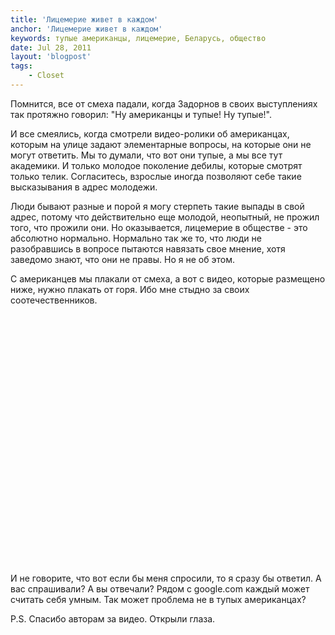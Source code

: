 ```yaml
---
title: 'Лицемерие живет в каждом'
anchor: 'Лицемерие живет в каждом'
keywords: тупые американцы, лицемерие, Беларусь, общество
date: Jul 28, 2011
layout: 'blogpost'
tags:
    - Closet
---
```


Помнится, все от смеха падали, когда Задорнов в своих выступлениях так протяжно говорил: "Ну американцы и тупые! Ну тупые!".

И все смеялись, когда смотрели видео-ролики об американцах, которым на улице задают элементарные вопросы, на которые они не могут ответить. Мы то думали, что вот они тупые, а мы все тут академики. И только молодое поколение дебилы, которые смотрят только телик. Согласитесь, взрослые иногда позволяют себе такие высказывания в адрес молодежи.

<!-- cut -->

Люди бывают разные и порой я могу стерпеть такие выпады в свой адрес, потому что действительно еще молодой, неопытный, не прожил того, что прожили они. Но оказывается, лицемерие в обществе - это абсолютно нормально. Нормально так же то, что люди не разобравшись в вопросе пытаются навязать свое мнение, хотя заведомо знают, что они не правы. Но я не об этом.

С американцев мы плакали от смеха, а вот с видео, которые размещено ниже, нужно плакать от горя. Ибо мне стыдно за своих соотечественников.

<object width="500" height="400">
    <param name="movie" value="http://www.youtube.com/v/_0CNOliaACM?fs=1&hl=en_US&color1=0x006699&color2=0x54abd6"><param name="allowFullScreen" value="true">
    <param name="allowscriptaccess" value="always">
    <embed src="http://www.youtube.com/v/_0CNOliaACM?fs=1&hl=en_US&color1=0x006699&color2=0x54abd6" type="application/x-shockwave-flash" allowscriptaccess="always" allowfullscreen="true" width="500" height="400">
</object>

И не говорите, что вот если бы меня спросили, то я сразу бы ответил. А вас спрашивали? А вы отвечали? Рядом с google.com каждый может считать себя умным. Так может проблема не в тупых американцах?

P.S. Спасибо авторам за видео. Открыли глаза.
